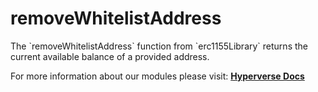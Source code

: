 # removeWhitelistAddress

<p> The `removeWhitelistAddress` function from `erc1155Library` returns the current available balance of a provided address. </p>

For more information about our modules please visit: [**Hyperverse Docs**](docs.hyperverse.dev)
